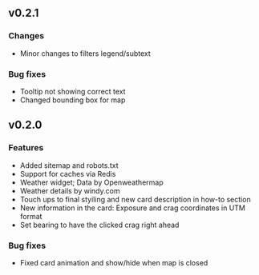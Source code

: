 ## v0.2.1

### Changes

- Minor changes to filters legend/subtext

### Bug fixes

- Tooltip not showing correct text
- Changed bounding box for map

## v0.2.0

### Features

- Added sitemap and robots.txt
- Support for caches via Redis
- Weather widget; Data by Openweathermap
- Weather details by windy.com
- Touch ups to final styiling and new card description in how-to section
- New information in the card: Exposure and crag coordinates in UTM format
- Set bearing to have the clicked crag right ahead

### Bug fixes

- Fixed card animation and show/hide when map is closed

